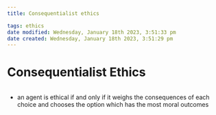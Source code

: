 ```yaml
---
title: Consequentialist ethics

tags: ethics 
date modified: Wednesday, January 18th 2023, 3:51:33 pm
date created: Wednesday, January 18th 2023, 3:51:29 pm
---
```


# Consequentialist Ethics
```toc
```

- an agent is ethical if and only if it weighs the consequences of each choice and chooses the option which has the most moral outcomes



